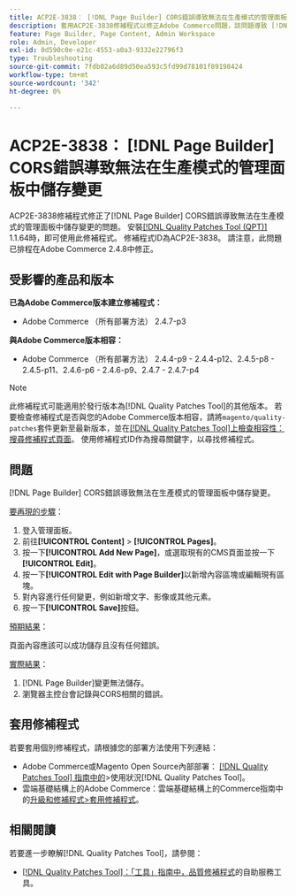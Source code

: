 ```yaml
---
title: ACP2E-3838： [!DNL Page Builder] CORS錯誤導致無法在生產模式的管理面板中儲存變更
description: 套用ACP2E-3838修補程式以修正Adobe Commerce問題，該問題導致 [!DNL Page Builder] CORS錯誤無法在生產模式中將變更儲存在管理面板中。
feature: Page Builder, Page Content, Admin Workspace
role: Admin, Developer
exl-id: 0d590c0e-e21c-4553-a0a3-9332e22796f3
type: Troubleshooting
source-git-commit: 7fdb02a6d89d50ea593c5fd99d78101f89198424
workflow-type: tm+mt
source-wordcount: '342'
ht-degree: 0%

---
```


# ACP2E-3838： [!DNL Page Builder] CORS錯誤導致無法在生產模式的管理面板中儲存變更

ACP2E-3838修補程式修正了[!DNL Page Builder] CORS錯誤導致無法在生產模式的管理面板中儲存變更的問題。 安裝[[!DNL Quality Patches Tool (QPT)]](/help/tools/quality-patches-tool/quality-patches-tool-to-self-serve-quality-patches.md) 1.1.64時，即可使用此修補程式。 修補程式ID為ACP2E-3838。 請注意，此問題已排程在Adobe Commerce 2.4.8中修正。

## 受影響的產品和版本

**已為Adobe Commerce版本建立修補程式：**

* Adobe Commerce （所有部署方法） 2.4.7-p3

**與Adobe Commerce版本相容：**

* Adobe Commerce （所有部署方法） 2.4.4-p9 - 2.4.4-p12、2.4.5-p8 - 2.4.5-p11、2.4.6-p6 - 2.4.6-p9、2.4.7 - 2.4.7-p4

>[!NOTE]
>
>此修補程式可能適用於發行版本為[!DNL Quality Patches Tool]的其他版本。 若要檢查修補程式是否與您的Adobe Commerce版本相容，請將`magento/quality-patches`套件更新至最新版本，並在[[!DNL Quality Patches Tool]上檢查相容性：搜尋修補程式頁面](https://experienceleague.adobe.com/tools/commerce-quality-patches/index.html)。 使用修補程式ID作為搜尋關鍵字，以尋找修補程式。

## 問題

[!DNL Page Builder] CORS錯誤導致無法在生產模式的管理面板中儲存變更。

<u>要再現的步驟</u>：

1. 登入管理面板。
1. 前往&#x200B;**[!UICONTROL Content]** > **[!UICONTROL Pages]**。
1. 按一下&#x200B;**[!UICONTROL Add New Page]**，或選取現有的CMS頁面並按一下&#x200B;**[!UICONTROL Edit]**。
1. 按一下&#x200B;**[!UICONTROL Edit with Page Builder]**&#x200B;以新增內容區塊或編輯現有區塊。
1. 對內容進行任何變更，例如新增文字、影像或其他元素。
1. 按一下&#x200B;**[!UICONTROL Save]**&#x200B;按鈕。

<u>預期結果</u>：

頁面內容應該可以成功儲存且沒有任何錯誤。

<u>實際結果</u>：

1. [!DNL Page Builder]變更無法儲存。
1. 瀏覽器主控台會記錄與CORS相關的錯誤。

## 套用修補程式

若要套用個別修補程式，請根據您的部署方法使用下列連結：

* Adobe Commerce或Magento Open Source內部部署： [[!DNL Quality Patches Tool] 指南中的](/help/tools/quality-patches-tool/usage.md)>使用狀況[!DNL Quality Patches Tool]。
* 雲端基礎結構上的Adobe Commerce：雲端基礎結構上的Commerce指南中的[升級和修補程式>套用修補程式](https://experienceleague.adobe.com/docs/commerce-cloud-service/user-guide/develop/upgrade/apply-patches.html)。

## 相關閱讀

若要進一步瞭解[!DNL Quality Patches Tool]，請參閱：

* [[!DNL Quality Patches Tool]：「工具」指南中，品質修補程式](/help/tools/quality-patches-tool/quality-patches-tool-to-self-serve-quality-patches.md)的自助服務工具。
